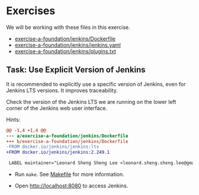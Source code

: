 # Exercises

We will be working with these files in this exercise.

- [exercise-a-foundation/jenkins/Dockerfile](exercise-a-foundation/jenkins/Dockerfile)
- [exercise-a-foundation/jenkins/jenkins.yaml](exercise-a-foundation/jenkins/jenkins.yaml)
- [exercise-a-foundation/jenkins/plugins.txt](exercise-a-foundation/jenkins/plugins.txt)

## Task: Use Explicit Version of Jenkins

It is recommended to explicitly use a specific version of Jenkins, even for Jenkins LTS versions. It improves traceability.

Check the version of the Jenkins LTS we are running on the lower left corner of the Jenkins web user interface.

Hints:

```patch
@@ -1,4 +1,4 @@
--- a/exercise-a-foundation/jenkins/Dockerfile
+++ b/exercise-a-foundation/jenkins/Dockerfile
-FROM docker.io/jenkins/jenkins:lts
+FROM docker.io/jenkins/jenkins:2.249.1

 LABEL maintainer="Leonard Sheng Sheng Lee <leonard.sheng.sheng.lee@gmail.com>"

```

- Run `make`. See [Makefile](Makefile) for more information.

- Open [http://localhost:8080](http://localhost:8080) to access Jenkins.
